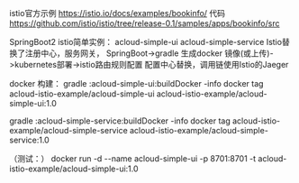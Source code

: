 istio官方示例
https://istio.io/docs/examples/bookinfo/
代码
https://github.com/istio/istio/tree/release-0.1/samples/apps/bookinfo/src

SpringBoot2  istio简单实例：
acloud-simple-ui
acloud-simple-service
Istio替换了注册中心，服务网关，
SpringBoot->gradle 生成docker 镜像(或上传)->kubernetes部署->istio路由规则配置
配置中心替换，调用链使用Istio的Jaeger

docker 构建：
gradle :acloud-simple-ui:buildDocker -info
docker tag acloud-istio-example/acloud-simple-ui acloud-istio-example/acloud-simple-ui:1.0

gradle :acloud-simple-service:buildDocker -info
docker tag acloud-istio-example/acloud-simple-service acloud-istio-example/acloud-simple-service:1.0

（测试：）
docker run -d  --name acloud-simple-ui -p 8701:8701 -t acloud-istio-example/acloud-simple-ui:1.0

